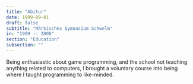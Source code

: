 ```yaml
---
title: "Abitur"
date: 1999-09-01
draft: false
subtitle: "Märkisches Gymnasium Schwelm"
in: "1999 -- 2008"
section: "Education"
subsection: ""
---
```


Being enthusiastic about game programming, and the school not teaching anything related to computers, I brought a voluntary course into being where I taught programming to like-minded. 
